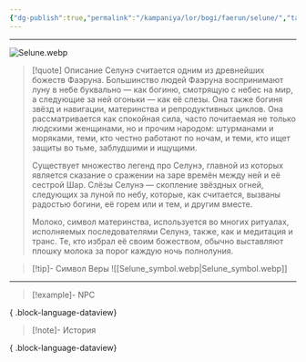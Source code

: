 ```yaml
---
{"dg-publish":true,"permalink":"/kampaniya/lor/bogi/faerun/selune/","tags":["domain/life","domain/arcana"],"created":"2025-01-08T06:42:49.896+03:00","updated":"2025-01-09T10:55:51.973+03:00"}
---
```



<hr></hr>

![Selune.webp](/img/user/%D0%90%D1%81%D1%81%D0%B5%D1%82%D1%8B/%D0%9B%D0%BE%D1%80/%D0%91%D0%BE%D0%B3%D0%B8/Selune.webp)



> [!quote] Описание
>Селунэ считается одним из древнейших божеств Фаэруна. Большинство людей Фаэруна воспринимают луну в небе буквально — как богиню, смотрящую с небес на мир, а следующие за ней огоньки — как её слезы. Она также богиня звёзд и навигации, материнства и репродуктивных циклов. Она рассматривается как спокойная сила, часто почитаемая не только людскими женщинами, но и прочим народом: штурманами и моряками, теми, кто честно работают по ночам, и теми, кто ищет защиты во тьме, заблудшими и ищущими.
>
>Существует множество легенд про Селунэ, главной из которых является сказание о сражении на заре времён между ней и её сестрой Шар. Слёзы Селунэ — скопление звёздных огней, следующих за луной по небу, которые, как считается, вызваны радостью богини, её горем или и тем, и другим вместе.
>
>Молоко, символ материнства, используется во многих ритуалах, исполняемых последователями Селунэ, также, как и медитация и транс. Те, кто избрал её своим божеством, обычно выставляют плошку молока за порог каждую ночь полнолуния.



>[!tip]- Символ Веры
>![[Selune_symbol.webp\|Selune_symbol.webp]]


<hr></hr>

> [!example]- NPC
> 
{ .block-language-dataview}


> [!note]- История
>  
{ .block-language-dataview}